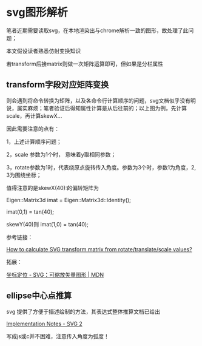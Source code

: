 # svg图形解析

笔者近期需要读取svg，在本地渲染出与chrome解析一致的图形，故处理了此问题；

本文假设读者熟悉仿射变换知识

若transform后接matrix则做一次矩阵运算即可，但如果是分栏属性

## transform字段对应矩阵变换

则会遇到将命令转换为矩阵，以及各命令行计算顺序的问题，svg文档似乎没有明说，属实麻烦；笔者验证后得知属性计算是从后往前的；以上图为例，先计算scale，再计算skewX...

因此需要注意的点有：

1，上述计算顺序问题；

2，scale 参数为1个时， 意味着y取相同参数；

3，rotate参数为1时，代表绕原点旋转传入角度。参数为3个时，参数1为角度，2, 3为围绕坐标；

值得注意的是skewX(40):的偏转矩阵为

Eigen::Matrix3d imat = Eigen::Matrix3d::Identity();

imat(0,1) = tan(40);

skewY(40)则 imat(1,0) = tan(40);

参考链接：

[How to calculate SVG transform matrix from rotate/translate/scale values?](http://link.zhihu.com/?target=https%3A//stackoverflow.com/questions/15133977/how-to-calculate-svg-transform-matrix-from-rotate-translate-scale-values)

拓展：

[坐标定位 - SVG：可缩放矢量图形 | MDN](http://link.zhihu.com/?target=https%3A//developer.mozilla.org/zh-CN/docs/Web/SVG/Tutorial/Positions)

## ellipse中心点推算

svg 提供了方便于描述绘制的方法，其表达式整体推算文档已给出

[Implementation Notes - SVG 2](http://link.zhihu.com/?target=https%3A//www.w3.org/TR/SVG/implnote.html%23ArcImplementationNotes)

写成js或c并不困难，注意传入角度为弧度！